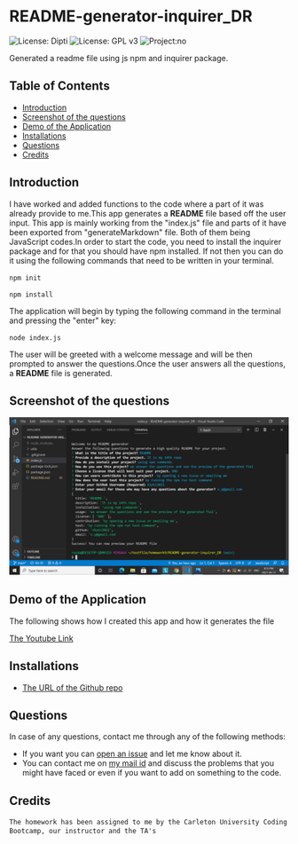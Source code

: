 # README-generator-inquirer_DR
![License: Dipti](https://img.shields.io/badge/license-Dipti'sCode-yellow.svg)
![License: GPL v3](https://img.shields.io/badge/License-GPLv3-blue.svg)
![Project:no](https://img.shields.io/badge/Project-14-green.svg)



Generated a readme file using js npm and inquirer package.

## Table of Contents
* [Introduction](#introduction)
* [Screenshot of the questions](#scr)
* [Demo of the Application](#web)
* [Installations](#installations)
* [Questions](#ques)
* [Credits](#credits)

 ## Introduction 
 I have worked and added functions to the code where a part of it was already provide to me.This app generates a __README__ file based off the  user input. This app is mainly working from the "index.js" file and parts of it have been exported from "generateMarkdown"  file. Both of them being JavaScript codes.In order to start the code, you need to install the inquirer package and for that you should have npm installed. If not then you can do it using the following commands that need to be written in your terminal. 
 ```
npm init
```
```
npm install
```

 
 The application will begin by typing the following command in the terminal and pressing the "enter" key:
 ```
node index.js
```
The user will be greeted with a welcome message and will be then prompted to answer the questions.Once the user answers all the questions, a __README__ file is generated.
 
 ## Screenshot of the questions
 ![image](quest.png)
 
 ## Demo of the Application
 The following shows how I created this app and how it generates the file

 [The Youtube Link](https://www.youtube.com/watch?v=o8hkjz1TQuQ)

 
 ## Installations
   * [The URL of the Github repo](https://github.com/Dipti2021/README-generator-inquirer_DR)
   

 ## Questions
In case of any questions, contact me through any of the following methods:
 * If you want you can [open an issue](https://github.com/Dipti2021/README-generator-inquirer_DR/issues) and let me know about it.
 * You can contact me on [my  mail id](mailto:dipti.raina@gmail.com) and discuss the problems that you might have faced or even if you want to add on something to the code.


    
 ## Credits
    The homework has been assigned to me by the Carleton University Coding Bootcamp, our instructor and the TA's
